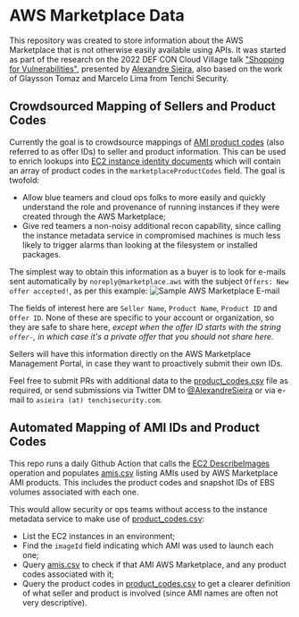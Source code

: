 # AWS Marketplace Data

This repository was created to store information about the AWS Marketplace that is not otherwise easily available
using APIs. It was started as part of the research on the 2022 DEF CON Cloud Village talk 
["Shopping for Vulnerabilities"](https://cloud-village.org/#talks?collapseAlexandreSieira),
presented by [Alexandre Sieira](https://twitter.com/AlexandreSieira), also based on the work of Glaysson Tomaz and 
Marcelo Lima from Tenchi Security.

## Crowdsourced Mapping of Sellers and Product Codes

Currently the goal is to crowdsource mappings of [AMI product codes](https://docs.aws.amazon.com/marketplace/latest/userguide/ami-getting-started.html) 
(also referred to as offer IDs) to seller and product information. This can be used to enrich lookups into 
[EC2 instance identity documents](https://docs.aws.amazon.com/AWSEC2/latest/UserGuide/instance-identity-documents.html)
which will contain an array of product codes in the `marketplaceProductCodes` field. The goal is twofold:
* Allow blue teamers and cloud ops folks to more easily and quickly understand the role and provenance of running instances
if they were created through the AWS Marketplace;
* Give red teamers a non-noisy additional recon capability, since calling the instance metadata service in compromised
machines is much less likely to trigger alarms than looking at the filesystem or installed packages.

The simplest way to obtain this information as a buyer is to look for e-mails sent automatically by 
`noreply@marketplace.aws` with the subject `Offers: New offer accepted!`, as per this example:
![Sample AWS Marketplace E-mail](sample-email.png)

The fields of interest here are `Seller Name`, `Product Name`, `Product ID` and `Offer ID`. None of these are specific 
to your account or organization, so they are safe to share here, *except when the offer ID starts with the string 
`offer-`, in which case it's a private offer that you should not share here*.

Sellers will have this information directly on the AWS Marketplace Management Portal, in case they want to proactively
submit their own IDs.

Feel free to submit PRs with additional data to the [product_codes.csv](product_codes.csv) file as required, or send 
submissions via Twitter DM to [@AlexandreSieira](https://twitter.com/AlexandreSieira) or via e-mail to 
`asieira (at) tenchisecurity.com`.

## Automated Mapping of AMI IDs and Product Codes

This repo runs a daily Github Action that calls the [EC2 DescribeImages](https://docs.aws.amazon.com/AWSEC2/latest/APIReference/API_DescribeImages.html)
operation and populates [amis.csv](amis.csv) listing AMIs used by AWS Marketplace AMI products. This includes the 
product codes and snapshot IDs of EBS volumes associated with each one.

This would allow security or ops teams without access to the instance metadata service to make use of
[product_codes.csv](product_codes.csv):
* List the EC2 instances in an environment;
* Find the `imageId` field indicating which AMI was used to launch each one;
* Query [amis.csv](amis.csv) to check if that AMI AWS Marketplace, and any product codes associated with it;
* Query the product codes in [product_codes.csv](product_codes.csv) to get a clearer definition of what seller and
product is involved (since AMI names are often not very descriptive).
